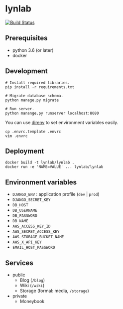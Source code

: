 # lynlab

[![Build Status](https://travis-ci.org/lynlab/lynlab.svg?branch=master)](https://travis-ci.org/lynlab/lynlab)

## Prerequisites
  - python 3.6 (or later)
  - docker

## Development
```
# Install required libraries.
pip install -r requirements.txt

# Migrate database schema.
python manage.py migrate

# Run server.
python manange.py runserver localhost:8080
```

You can use [direnv](https://direnv.net/) to set environment variables easily.

```
cp .envrc.template .envrc
vim .envrc
```

## Deployment
```
docker build -t lynlab/lynlab .
docker run -e 'NAME=VALUE' ... lynlab/lynlab
```

## Environment variables
  - `DJANGO_ENV` : application profile (`dev` | `prod`)
  - `DJANGO_SECRET_KEY`
  - `DB_HOST`
  - `DB_USERNAME`
  - `DB_PASSWORD`
  - `DB_NAME`
  - `AWS_ACCESS_KEY_ID`
  - `AWS_SECRET_ACCESS_KEY`
  - `AWS_STORAGE_BUCKET_NAME`
  - `AWS_X_API_KEY`
  - `EMAIL_HOST_PASSWORD`

## Services
  - public
    - Blog (`/blog`)
    - Wiki (`/wiki`)
    - Storage (formal: media, `/storage`)
  - private
    - Moneybook
